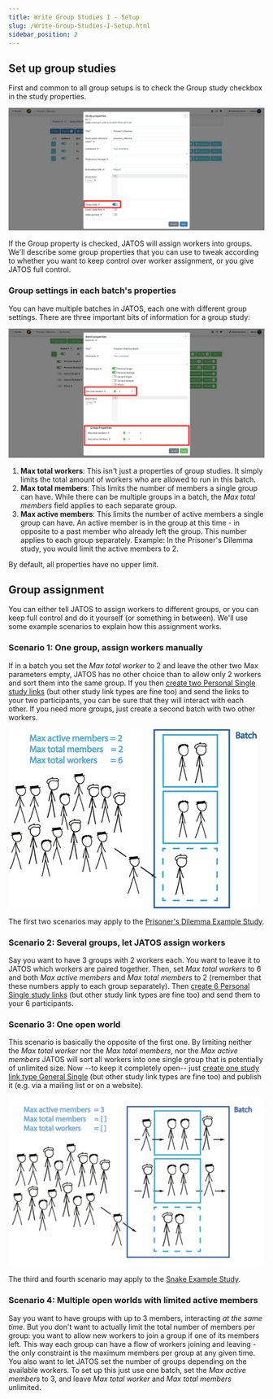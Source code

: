 ```yaml
---
title: Write Group Studies I - Setup
slug: /Write-Group-Studies-I-Setup.html
sidebar_position: 2
---
```


## Set up group studies

First and common to all group setups is to check the Group study checkbox in the study properties. 

![Group's property](/img/v39x/study-properties-group-study.png)

If the Group property is checked, JATOS will assign workers into groups. We'll describe some group properties that you can use to tweak according to whether you want to keep control over worker assignment, or you give JATOS full control.


### Group settings in each batch's properties

You can have multiple batches in JATOS, each one with different group settings. There are three important bits of information for a group study:

![Study Links screenshot](/img/v39x/batch_properties_groups.png)

1. **Max total workers**: This isn't just a properties of group studies. It simply limits the total amount of workers who are allowed to run in this batch.
1. **Max total members**:  This limits the number of members a single group can have. While there can be multiple groups in a batch, the _Max total members_ field applies to each separate group. 
1. **Max active members**: This limits the number of active members a single group can have. An active member is in the group at this time - in opposite to a past member who already left the group. This number applies to each group separately. Example: In the Prisoner's Dilemma study, you would limit the active members to 2.

By default, all properties have no upper limit.


## Group assignment

You can either tell JATOS to assign workers to different groups, or you can keep full control and do it yourself (or something in between). We'll use some example scenarios to explain how this assignment works.

### Scenario 1: One group, assign workers manually

If in a batch you set the _Max total worker_ to 2 and leave the other two Max parameters empty, JATOS has no other choice than to allow only 2 workers and sort them into the same group. If you then [create two Personal Single study links](Run-your-Study-with-Study-Links.html) (but other study link types are fine too) and send the links to your two participants, you can be sure that they will interact with each other. If you need more groups, just create a second batch with two other workers.

![Prisoners example](/img/prisoners_example.png)

The first two scenarios may apply to the [Prisoner's Dilemma Example Study](/Example-Studies).

### Scenario 2: Several groups, let JATOS assign workers

Say you want to have 3 groups with 2 workers each. You want to leave it to JATOS which workers are paired together. Then, set _Max total workers_ to 6 and both _Max active members_ and _Max total members_ to 2 (remember that these numbers apply to each group separately). Then [create 6 Personal Single study links](Run-your-Study-with-Study-Links.html) (but other study link types are fine too) and send them to your 6 participants.

### Scenario 3: One open world

This scenario is basically the opposite of the first one. By limiting neither the _Max total worker_ nor the _Max total members_, nor the _Max active members_ JATOS will sort all workers into one single group that is potentially of unlimited size. Now --to keep it completely open-- just [create one study link type General Single](Run-your-Study-with-Study-Links.html) (but other study link types are fine too) and publish it (e.g. via a mailing list or on a website).

![Snake example](/img/snake_example.png)

The third and fourth scenario may apply to the [Snake Example Study](/Example-Studies).

### Scenario 4: Multiple open worlds with limited active members

Say you want to have groups with up to 3 members, interacting _at the same time_. But you don't want to actually limit the total number of members per group: you want to allow new workers to join a group if one of its members left. This way each group can have a flow of workers joining and leaving - the only constraint is the maximum members per group at any given time. You also want to let JATOS set the number of groups depending on the available workers. To set up this just use one batch, set the _Max active members_ to 3, and leave _Max total worker_ and _Max total members_ unlimited.  
